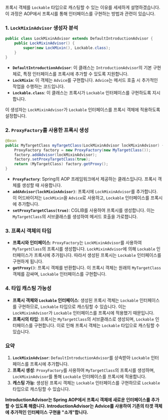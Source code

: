 프록시 객체를 `Lockable` 타입으로 캐스팅할 수 있는 이유를 세세하게 설명하겠습니다. 이 과정은 AOP에서 프록시를 통해 인터페이스를 구현하는 방법과 관련이 있습니다.

### 1. `LockMixinAdvisor` 생성자 분석

```java
public class LockMixinAdvisor extends DefaultIntroductionAdvisor {
    public LockMixinAdvisor() {
        super(new LockMixin(), Lockable.class);
    }
}
```

- **`DefaultIntroductionAdvisor`**: 이 클래스는 `IntroductionAdvisor`의 기본 구현체로, 특정 인터페이스를 프록시에 추가할 수 있도록 지원합니다.
- **`LockMixin`**: 이 객체는 `Advice`를 구현합니다. `Advice`는 메서드 호출 시 추가적인 작업을 수행하는 코드입니다.
- **`Lockable.class`**: 이 클래스는 프록시가 `Lockable` 인터페이스를 구현하도록 지시합니다.

이 생성자는 `LockMixinAdvisor`가 `Lockable` 인터페이스를 프록시 객체에 적용하도록 설정합니다.

### 2. `ProxyFactory`를 사용한 프록시 생성

```java
@Bean
public MyTargetClass myTargetClass(LockMixinAdvisor lockMixinAdvisor) {
    ProxyFactory factory = new ProxyFactory(new MyTargetClass());
    factory.addAdvisor(lockMixinAdvisor);
    factory.setProxyTargetClass(true);  
    return (MyTargetClass) factory.getProxy();
}
```

- **`ProxyFactory`**: Spring의 AOP 프레임워크에서 제공하는 클래스입니다. 프록시 객체를 생성할 때 사용합니다.
- **`addAdvisor(lockMixinAdvisor)`**: 프록시에 `LockMixinAdvisor`를 추가합니다. 이 어드바이저는 `LockMixin`을 `Advice`로 사용하고, `Lockable` 인터페이스를 프록시에 추가합니다.
- **`setProxyTargetClass(true)`**: CGLIB를 사용하여 프록시를 생성합니다. 이는 `MyTargetClass`의 서브클래스를 생성하여 메서드 호출을 가로챕니다.

### 3. 프록시 객체의 타입

- **프록시와 인터페이스**: `ProxyFactory`는 `LockMixinAdvisor`를 사용하여 `MyTargetClass`의 프록시를 생성합니다. `LockMixinAdvisor`에 의해 `Lockable` 인터페이스가 프록시에 추가됩니다. 따라서 생성된 프록시는 `Lockable` 인터페이스를 구현하게 됩니다.
- **`getProxy()`**: 프록시 객체를 반환합니다. 이 프록시 객체는 원래의 `MyTargetClass` 객체를 감싸며, `Lockable` 인터페이스를 구현합니다.

### 4. 타입 캐스팅 가능성

- **프록시 객체와 `Lockable` 인터페이스**: 생성된 프록시 객체는 `Lockable` 인터페이스를 구현하므로, `Lockable` 타입으로 캐스팅할 수 있습니다. 이는 `LockMixinAdvisor`가 `Lockable` 인터페이스를 프록시에 적용했기 때문입니다.
- **프록시의 타입**: 프록시는 `MyTargetClass`의 서브클래스로 생성되며, `Lockable` 인터페이스를 구현합니다. 이로 인해 프록시 객체는 `Lockable` 타입으로 캐스팅할 수 있습니다.

### 요약

1. **`LockMixinAdvisor`**: `DefaultIntroductionAdvisor`를 상속받아 `Lockable` 인터페이스를 프록시에 추가합니다.
2. **프록시 생성**: `ProxyFactory`를 사용하여 `MyTargetClass`의 프록시를 생성하며, `LockMixinAdvisor`를 통해 `Lockable` 인터페이스를 프록시에 적용합니다.
3. **캐스팅 가능**: 생성된 프록시 객체는 `Lockable` 인터페이스를 구현하므로 `Lockable` 타입으로 캐스팅할 수 있습니다.


**IntroductionAdvisor는 Spring AOP에서 프록시 객체에 새로운 인터페이스를 추가할 수 있도록 해줍니다. IntroductionAdvisor는 Advice를 사용하여 기존의 타겟 객체에 추가적인 인터페이스 구현을 "소개"합니다.**